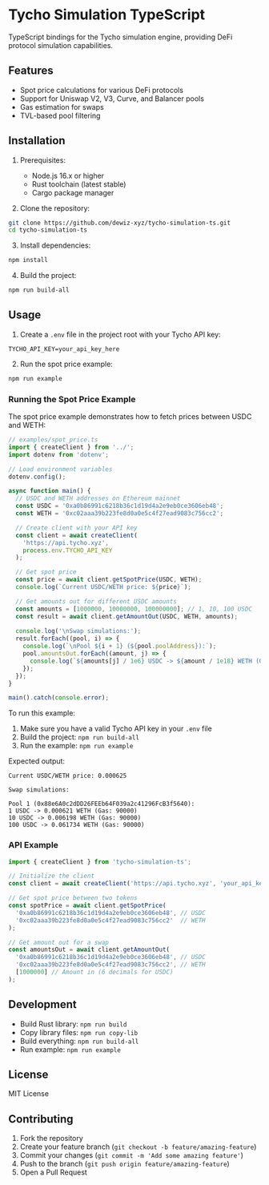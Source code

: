 # Tycho Simulation TypeScript

TypeScript bindings for the Tycho simulation engine, providing DeFi protocol simulation capabilities.

## Features

- Spot price calculations for various DeFi protocols
- Support for Uniswap V2, V3, Curve, and Balancer pools
- Gas estimation for swaps
- TVL-based pool filtering

## Installation

1. Prerequisites:
   - Node.js 16.x or higher
   - Rust toolchain (latest stable)
   - Cargo package manager

2. Clone the repository:
```bash
git clone https://github.com/dewiz-xyz/tycho-simulation-ts.git
cd tycho-simulation-ts
```

3. Install dependencies:
```bash
npm install
```

4. Build the project:
```bash
npm run build-all
```

## Usage

1. Create a `.env` file in the project root with your Tycho API key:
```env
TYCHO_API_KEY=your_api_key_here
```

2. Run the spot price example:
```bash
npm run example
```

### Running the Spot Price Example

The spot price example demonstrates how to fetch prices between USDC and WETH:

```typescript
// examples/spot_price.ts
import { createClient } from '../';
import dotenv from 'dotenv';

// Load environment variables
dotenv.config();

async function main() {
  // USDC and WETH addresses on Ethereum mainnet
  const USDC = '0xa0b86991c6218b36c1d19d4a2e9eb0ce3606eb48';
  const WETH = '0xc02aaa39b223fe8d0a0e5c4f27ead9083c756cc2';

  // Create client with your API key
  const client = await createClient(
    'https://api.tycho.xyz',
    process.env.TYCHO_API_KEY
  );

  // Get spot price
  const price = await client.getSpotPrice(USDC, WETH);
  console.log(`Current USDC/WETH price: ${price}`);

  // Get amounts out for different USDC amounts
  const amounts = [1000000, 10000000, 100000000]; // 1, 10, 100 USDC
  const result = await client.getAmountOut(USDC, WETH, amounts);
  
  console.log('\nSwap simulations:');
  result.forEach((pool, i) => {
    console.log(`\nPool ${i + 1} (${pool.poolAddress}):`);
    pool.amountsOut.forEach((amount, j) => {
      console.log(`${amounts[j] / 1e6} USDC -> ${amount / 1e18} WETH (Gas: ${pool.gasEstimates[j]})`);
    });
  });
}

main().catch(console.error);
```

To run this example:

1. Make sure you have a valid Tycho API key in your `.env` file
2. Build the project: `npm run build-all`
3. Run the example: `npm run example`

Expected output:
```
Current USDC/WETH price: 0.000625

Swap simulations:

Pool 1 (0x88e6A0c2dDD26FEEb64F039a2c41296FcB3f5640):
1 USDC -> 0.000621 WETH (Gas: 90000)
10 USDC -> 0.006198 WETH (Gas: 90000)
100 USDC -> 0.061734 WETH (Gas: 90000)
```

### API Example

```typescript
import { createClient } from 'tycho-simulation-ts';

// Initialize the client
const client = await createClient('https://api.tycho.xyz', 'your_api_key');

// Get spot price between two tokens
const spotPrice = await client.getSpotPrice(
  '0xa0b86991c6218b36c1d19d4a2e9eb0ce3606eb48', // USDC
  '0xc02aaa39b223fe8d0a0e5c4f27ead9083c756cc2'  // WETH
);

// Get amount out for a swap
const amountsOut = await client.getAmountOut(
  '0xa0b86991c6218b36c1d19d4a2e9eb0ce3606eb48', // USDC
  '0xc02aaa39b223fe8d0a0e5c4f27ead9083c756cc2', // WETH
  [1000000] // Amount in (6 decimals for USDC)
);
```

## Development

- Build Rust library: `npm run build`
- Copy library files: `npm run copy-lib`
- Build everything: `npm run build-all`
- Run example: `npm run example`

## License

MIT License

## Contributing

1. Fork the repository
2. Create your feature branch (`git checkout -b feature/amazing-feature`)
3. Commit your changes (`git commit -m 'Add some amazing feature'`)
4. Push to the branch (`git push origin feature/amazing-feature`)
5. Open a Pull Request 